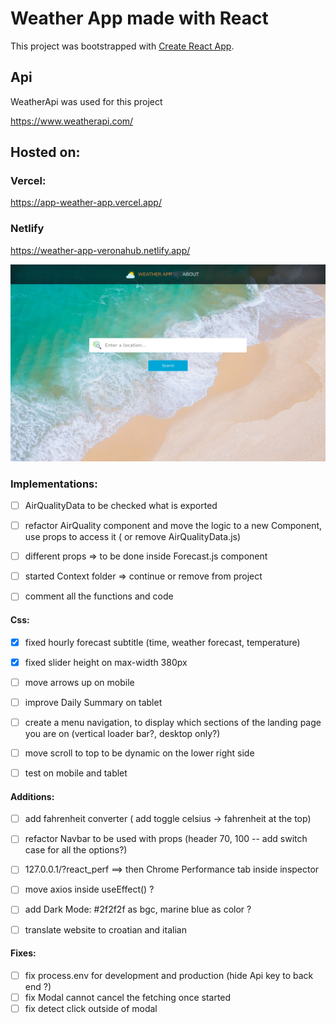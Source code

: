 # Weather App made with React

This project was bootstrapped with [Create React App](https://github.com/facebook/create-react-app).

## Api
WeatherApi was used for this project

https://www.weatherapi.com/

## Hosted on:
### Vercel: 
https://app-weather-app.vercel.app/

### Netlify 
https://weather-app-veronahub.netlify.app/

![](https://github.com/verona-hub/weather-app/blob/master/src/img/screenshot.png)


### Implementations: 

- [ ] AirQualityData to be checked what is exported
- [ ] refactor AirQuality component and move the logic to a new Component, use props to access it ( or remove AirQualityData.js)
- [ ] different props => to be done inside Forecast.js component
- [ ] started Context folder => continue or remove from project
- [ ] comment all the functions and code 


#### Css:

- [x] fixed hourly forecast subtitle (time, weather forecast, temperature)
- [x] fixed slider height on max-width 380px
- [ ] move arrows up on mobile
- [ ] improve Daily Summary on tablet
- [ ] create a menu navigation, to display which sections of the landing page you are on (vertical loader bar?, desktop only?)
- [ ] move scroll to top to be dynamic on the lower right side
- [ ] test on mobile and tablet


#### Additions:

- [ ] add fahrenheit converter ( add toggle celsius -> fahrenheit at the top)
- [ ] refactor Navbar to be used with props (header 70, 100 -- add switch case for all the options?)
- [ ] 127.0.0.1/?react_perf   ==> then Chrome Performance tab inside inspector
- [ ] move axios inside useEffect() ?
- [ ] add Dark Mode: #2f2f2f as bgc, marine blue as color ?
- [ ] translate website to croatian and italian


#### Fixes:

- [ ] fix process.env for development and production (hide Api key to back end ?)
- [ ] fix Modal cannot cancel the fetching once started
- [ ] fix detect click outside of modal